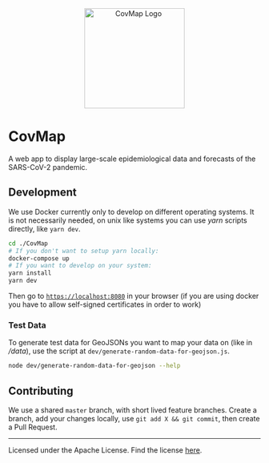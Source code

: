 <div align="center" >
  <a href="https://covmap.de">
    <img style="height: 200px; width: auto;" src="https://github.com/alexanderthieme/CovMapper/raw/master/static/logo.png" alt="CovMap Logo">
  </a>
</div>

# CovMap

A web app to display large-scale epidemiological data and forecasts of the SARS-CoV-2 pandemic.

## Development

We use Docker currently only to develop on different operating systems.
It is not necessarily needed, on unix like systems you can use _yarn_ scripts directly, like `yarn dev`.

```bash
cd ./CovMap
# If you don't want to setup yarn locally:
docker-compose up
# If you want to develop on your system:
yarn install
yarn dev
```

Then go to [`https://localhost:8080`](https://localhost:8080) in your browser (if you are using docker you have to allow self-signed certificates in order to work)

### Test Data

To generate test data for GeoJSONs you want to map your data on (like in _/data_), use the script at `dev/generate-random-data-for-geojson.js`.

```bash
node dev/generate-random-data-for-geojson --help
```

## Contributing

We use a shared `master` branch, with short lived feature branches. Create a branch, add your changes locally, use `git add X && git commit`, then create a Pull Request.

---

Licensed under the Apache License. Find the license [here](./LICENSE).
